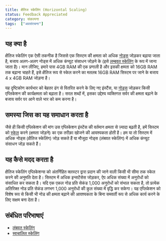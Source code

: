 ```yaml
---
title: क्षैतिज स्केलिंग (Horizontal Scaling)
status: Feedback Appreciated
category: संकल्पना
tags:  ["अवसंरचना"]
---
```


## यह क्या है

क्षैतिज स्केलिंग एक ऐसी तकनीक है जिससे एक सिस्टम की क्षमता को अधिक [नोड्स](/nodes/) जोड़कर बढ़ाया जाता है, बजाय अलग-अलग नोड्स में अधिक कंप्यूट संसाधन जोड़ने के (इसे [लम्बवत स्केलिंग](/vertical-scaling/) के रूप में जाना जाता है)। मान लीजिए, हमारे पास 4GB RAM की एक प्रणाली है और इसकी क्षमता को 16GB RAM तक बढ़ाना चाहते हैं, इसे क्षैतिज रूप से स्केल करने का मतलब 16GB RAM सिस्टम पर जाने के बजाय 4 x 4GB RAM जोड़ना है।

यह दृष्टिकोण कार्यभार को बेहतर ढंग से वितरित करने के लिए नए इंस्टैंस, या [नोड्स](/nodes/) जोड़कर किसी एप्लिकेशन की कार्यक्षमता को बढ़ाता है। सरल शब्दों में, इसका उद्देश्य व्यक्तिगत सर्वर की क्षमता बढ़ाने के बजाय सर्वर पर आने वाले भार को कम करना है।

## समस्या जिस का यह समाधान करता है

जैसे ही किसी एप्लिकेशन की मांग उस एप्लिकेशन इंस्टेंस की वर्तमान क्षमता से ज़्यादा बढ़ती है, हमें सिस्टम को [स्केल](/scalability/) करने (क्षमता जोड़ने) का एक तरीक़ा खोजने की आवश्यकता होती है। हम या तो सिस्टम में अधिक नोड्स (क्षैतिज स्केलिंग) जोड़ सकते हैं या मौजूदा नोड्स (लंबवत स्केलिंग) में अधिक कंप्यूट संसाधन जोड़ सकते हैं।

## यह कैसे मदद करता है

क्षैतिज स्केलिंग एप्लिकेशन्स को अंतर्निहित क्लस्टर द्वारा प्रदान की जाने वाली किसी भी सीमा तक स्केल करने की अनुमति देता है। सिस्टम में अधिक इन्सटेंसेस जोड़कर, ऐप अधिक संख्या में अनुरोधों को संसाधित कर सकता है। यदि एक एकल नोड प्रति सेकंड 1,000 अनुरोधों को संभाल सकता है, तो प्रत्येक अतिरिक्त नोड प्रति सेकंड लगभग 1,000 अनुरोधों की कुल संख्या में वृद्धि कर सकेगा।  यह एप्लिकेशन को विशेष रूप से किसी भी नोड की क्षमता बढ़ाने की आवश्यकता के बिना समवर्ती रूप से अधिक कार्य करने के लिए सक्षम बना देता है।

## संबंधित परिभाषाएं 

* [लंबवत स्केलिंग](/vertical-scaling/)
* [स्वचालित स्केलिंग](/auto-scaling/)
